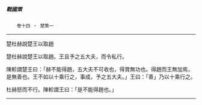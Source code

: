 

##### 戰國策
　　`卷十四 ‧ 楚策一`

* * *

楚杜赫說楚王以取趙

楚杜赫說楚王以取趙。王且予之五大夫，而令私行。

陳軫謂楚王曰：「赫不能得趙，五大夫不可收也，得賞無功也。得趙而王無加焉，是無善也。王不如以十乘行之，事成，予之五大夫。」王曰：「善」乃以十乘行之。

杜赫怒而不行。陳軫謂王曰：「是不能得趙也。」

* * *

